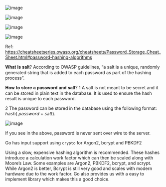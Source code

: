
![image](https://github.com/remidinishanth/distributed_systems/assets/19663316/c0075e09-b77e-46ba-8286-b858f2694c05)

![image](https://github.com/remidinishanth/distributed_systems/assets/19663316/f2a6d98a-670b-480c-8a3b-a2e6ef835dd3)

![image](https://github.com/remidinishanth/distributed_systems/assets/19663316/a7ef25dd-0bb9-4796-ae88-5c571658073c)

![image](https://github.com/remidinishanth/distributed_systems/assets/19663316/eafb4ec0-634f-4ada-91ea-51b14d4127f8)


Ref: https://cheatsheetseries.owasp.org/cheatsheets/Password_Storage_Cheat_Sheet.html#password-hashing-algorithms

𝐖𝐡𝐚𝐭 𝐢𝐬 𝐬𝐚𝐥𝐭?
According to OWASP guidelines, “a salt is a unique, randomly generated string that is added to each password as part of the hashing process”.
 
𝐇𝐨𝐰 𝐭𝐨 𝐬𝐭𝐨𝐫𝐞 𝐚 𝐩𝐚𝐬𝐬𝐰𝐨𝐫𝐝 𝐚𝐧𝐝 𝐬𝐚𝐥𝐭?
1️ A salt is not meant to be secret and it can be stored in plain text in the database. It is used to ensure the hash result is unique to each password.
 
2️ The password can be stored in the database using the following format: 𝘩𝘢𝘴𝘩( 𝘱𝘢𝘴𝘴𝘸𝘰𝘳𝘥 + 𝘴𝘢𝘭𝘵).

![image](https://github.com/remidinishanth/distributed_systems/assets/19663316/8e304c2a-82b1-4b8f-824d-f62d331eb7bd)

If you see in the above, password is never sent over wire to the server.

Go has input support using `crypto` for Argon2, bcrypt and PBKDF2

Using a slow, expensive hashing algorithm is recommended. These hashes introduce a calculation work factor which can then be scaled along with Moore’s Law. Some examples are Argon2, PBKDF2, bcrypt, and scrypt. While Argon2 is better, Bcrypt is still very good and scales with modern hardware due to the work factor. Go also provides us with a easy to implement library which makes this a good choice.
